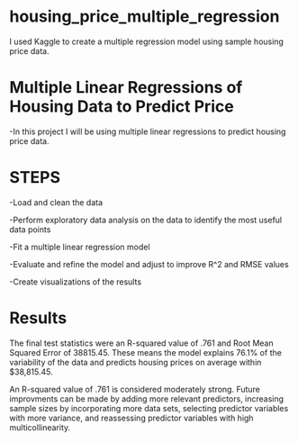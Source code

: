 # housing_price_multiple_regression
I used Kaggle to create a multiple regression model using sample housing price data.

# Multiple Linear Regressions of Housing Data to Predict Price

-In this project I will be using multiple linear regressions to predict housing price data.

# STEPS

-Load and clean the data

-Perform exploratory data analysis on the data to identify the most useful data points

-Fit a multiple linear regression model

-Evaluate and refine the model and adjust to improve R^2 and RMSE values

-Create visualizations of the results

# Results
The final test statistics were an R-squared value of .761 and Root Mean Squared Error of 38815.45. These means the model explains 76.1% of the variability of the data and predicts housing prices on average within $38,815.45.

An R-squared value of .761 is considered moderately strong. Future improvments can be made by adding more relevant predictors, increasing sample sizes by incorporating more data sets, selecting predictor variables with more variance, and reassessing predictor variables with high multicollinearity.

